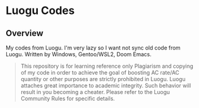 # Luogu Codes

## Overview

My codes from Luogu.
I'm very lazy so I want not sync old code from Luogu.
Written by Windows, Gentoo/WSL2, Doom Emacs.

> This repository is for learning reference only
> Plagiarism and copying of my code in order to achieve the goal of boosting AC rate/AC quantity or other purposes are strictly prohibited in Luogu.
> Luogu attaches great importance to academic integrity. Such behavior will result in you becoming a cheater. Please refer to the Luogu Community Rules for specific details.
